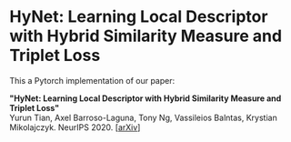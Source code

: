 # HyNet: Learning Local Descriptor with Hybrid Similarity Measure and Triplet Loss

This a Pytorch implementation of our paper:

**"HyNet: Learning Local Descriptor with Hybrid Similarity Measure and Triplet Loss"**   
Yurun Tian, Axel Barroso-Laguna, Tony Ng, Vassileios Balntas, Krystian Mikolajczyk. NeurIPS 2020. [[arXiv](https://arxiv.org/abs/2006.10202)]

